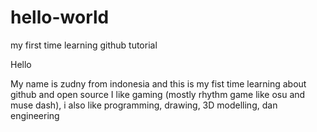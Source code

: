 # hello-world

my first time learning github tutorial

Hello

My name is zudny from indonesia and this is my fist time learning about github and open source
I like gaming (mostly rhythm game like osu and muse dash), i also like programming, drawing, 3D modelling, dan engineering
